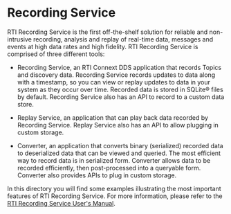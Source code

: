 # Recording Service

RTI Recording Service is the first off-the-shelf solution for reliable and
non-intrusive recording, analysis and replay of real-time data, messages and
events at high data rates and high fidelity. RTI Recording Service is comprised
of three different tools:

-   Recording Service, an RTI Connext DDS application that records Topics and
    discovery data. Recording Service records updates to data along with a
    timestamp, so you can view or replay updates to data in your system as they
    occur over time. Recorded data is stored in SQLite® files by default.
    Recording Service also has an API to record to a custom data store.

-   Replay Service, an application that can play back data recorded by
    Recording Service. Replay Service also has an API to allow plugging in
    custom storage.

-   Converter, an application that converts binary (serialized) recorded data
    to deserialized data that can be viewed and queried. The most efficient way
    to record data is in serialized form. Converter allows data to be recorded
    efficiently, then post-processed into a queryable form. Converter also
    provides APIs to plug in custom storage.

In this directory you will find some examples illustrating the most important
features of RTI Recording Service. For more information, please refer to the
[RTI Recording Service User's Manual](https://community.rti.com/static/documentation/connext-dds/7.0.0/doc/manuals/connext_dds_professional/services/recording_service/introduction.html).
